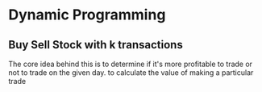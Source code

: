 # Dynamic Programming 

## Buy Sell Stock with k transactions

The core idea behind this is to determine if it's more profitable to trade or not to trade on the given day.
to calculate the value of making a particular trade  